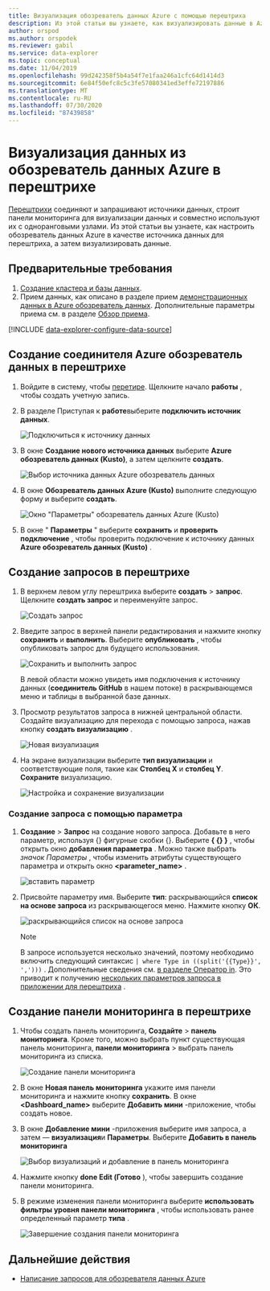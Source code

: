 ```yaml
---
title: Визуализация обозреватель данных Azure с помощью перештриха
description: Из этой статьи вы узнаете, как визуализировать данные в Azure обозреватель данных с помощью собственного соединителя перештриха.
author: orspod
ms.author: orspodek
ms.reviewer: gabil
ms.service: data-explorer
ms.topic: conceptual
ms.date: 11/04/2019
ms.openlocfilehash: 99d242358f5b4a54f7e1faa246a1cfc64d1414d3
ms.sourcegitcommit: 6e84f50efc8c5c3fe57080341ed3effe72197886
ms.translationtype: MT
ms.contentlocale: ru-RU
ms.lasthandoff: 07/30/2020
ms.locfileid: "87439858"
---
```

# <a name="visualize-data-from-azure-data-explorer-in-redash"></a>Визуализация данных из обозреватель данных Azure в перештрихе

[Перештрихи](https://redash.io/) соединяют и запрашивают источники данных, строит панели мониторинга для визуализации данных и совместно используют их с одноранговыми узлами. Из этой статьи вы узнаете, как настроить обозреватель данных Azure в качестве источника данных для перештриха, а затем визуализировать данные.

## <a name="prerequisites"></a>Предварительные требования

1. [Создание кластера и базы данных](create-cluster-database-portal.md).
1. Прием данных, как описано в разделе прием [демонстрационных данных в Azure обозреватель данных](ingest-sample-data.md). Дополнительные параметры приема см. в разделе [Обзор приема](ingest-data-overview.md).

[!INCLUDE [data-explorer-configure-data-source](includes/data-explorer-configure-data-source.md)]

## <a name="create-azure-data-explorer-connector-in-redash"></a>Создание соединителя Azure обозреватель данных в перештрихе 

1. Войдите в систему, чтобы [перетире](https://redash.io/). Щелкните начало **работы** , чтобы создать учетную запись.
1. В разделе Приступая к **работе**выберите **подключить источник данных**.

    ![Подключиться к источнику данных](media/redash/connect-data-source.png)

1. В окне **Создание нового источника данных** выберите **Azure обозреватель данных (Kusto)**, а затем щелкните **создать**. 

    ![Выбор источника данных Azure обозреватель данных](media/redash/select-adx-data-source.png)

1. В окне **Обозреватель данных Azure (Kusto)** выполните следующую форму и выберите **создать**.

    ![Окно "Параметры" обозреватель данных Azure (Kusto)](media/redash/adx-settings-window.png)

1. В окне " **Параметры** " выберите **сохранить** и **проверить подключение** , чтобы проверить подключение к источнику данных **Azure обозреватель данных (Kusto)** .

## <a name="create-queries-in-redash"></a>Создание запросов в перештрихе

1. В верхнем левом углу перештриха выберите **создать**  >  **запрос**. Щелкните **создать запрос** и переименуйте запрос.

    ![Создать запрос](media/redash/create-query.png)

1. Введите запрос в верхней панели редактирования и нажмите кнопку **сохранить** и **выполнить**. Выберите **опубликовать** , чтобы опубликовать запрос для будущего использования.

    ![Сохранить и выполнить запрос](media/redash/save-and-execute-query.png)

    В левой области можно увидеть имя подключения к источнику данных (**соединитель GitHub** в нашем потоке) в раскрывающемся меню и таблицы в выбранной базе данных. 

1. Просмотр результатов запроса в нижней центральной области. Создайте визуализацию для перехода с помощью запроса, нажав кнопку **создать визуализацию** .

    ![Новая визуализация](media/redash/new-visualization.png)

1. На экране визуализации выберите **тип визуализации** и соответствующие поля, такие как **Столбец X** и **столбец Y**. **Сохраните** визуализацию.

    ![Настройка и сохранение визуализации](media/redash/configure-visualization.png)

### <a name="create-a-query-using-a-parameter"></a>Создание запроса с помощью параметра

1. **Создание**  >  **Запрос** на создание нового запроса. Добавьте в него параметр, используя {} фигурные скобки {}. Выберите **{ {} }** , чтобы открыть окно **добавления параметра** . Можно также выбрать *значок Параметры* , чтобы изменить атрибуты существующего параметра и открыть окно **<parameter_name>** . 

    ![вставить параметр](media/redash/insert-parameter.png)

1. Присвойте параметру имя. Выберите **тип**: раскрывающийся **список на основе запроса** из раскрывающегося меню. Нажмите кнопку **ОК**.

    ![раскрывающийся список на основе запроса](media/redash/query-based-dropdown-list.png)

    > [!NOTE]
    > В запросе используется несколько значений, поэтому необходимо включить следующий синтаксис `| where Type in ((split('{{Type}}', ',')))` . Дополнительные сведения см. [в разделе Оператор in](kusto/query/inoperator.md). Это приводит к получению [нескольких параметров запроса в приложении для перештриха](https://redash.io/help/user-guide/querying/query-parameters#Serialized-Multi-Select-Query-Parametersredash.io) .

## <a name="create-a-dashboard-in-redash"></a>Создание панели мониторинга в перештрихе

1. Чтобы создать панель мониторинга, **Создайте**  >  **панель мониторинга**. Кроме того, можно выбрать пункт существующая панель мониторинга, **панели мониторинга** > выбрать панель мониторинга из списка.

    ![Создание панели мониторинга](media/redash/create-dashboard.png)

1. В окне **Новая панель мониторинга** укажите имя панели мониторинга и нажмите кнопку **сохранить**. В окне **<Dashboard_name>** выберите **Добавить мини** -приложение, чтобы создать новое. 

1. В окне **Добавление мини** -приложения выберите имя запроса, а затем — **визуализация**и **Параметры**. Выберите **Добавить в панель мониторинга**

   ![Выбор визуализаций и добавление в панель мониторинга](media/redash/add-widget-window.png)

1. Нажмите кнопку **done Edit (Готово** ), чтобы завершить создание панели мониторинга.

1.  В режиме изменения панели мониторинга выберите **использовать фильтры уровня панели мониторинга** , чтобы использовать ранее определенный параметр **типа** .

    ![Завершение создания панели мониторинга](media/redash/complete-dashboard.png)

## <a name="next-steps"></a>Дальнейшие действия

* [Написание запросов для обозревателя данных Azure](write-queries.md)


